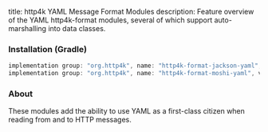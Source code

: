 title: http4k YAML Message Format Modules
description: Feature overview of the YAML http4k-format modules, several of which support auto-marshalling into data classes.

### Installation (Gradle)

```groovy
implementation group: "org.http4k", name: "http4k-format-jackson-yaml", version: "4.34.3.0"
implementation group: "org.http4k", name: "http4k-format-moshi-yaml", version: "4.34.3.0"
```

### About
These modules add the ability to use YAML as a first-class citizen when reading from and to HTTP messages. 

[http4k]: https://http4k.org
